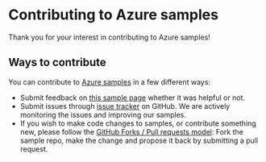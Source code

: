 # Contributing to Azure samples

Thank you for your interest in contributing to Azure samples!

## Ways to contribute

You can contribute to [Azure samples](https://github.com/Azure-Samples/aci-dotnet-manage-container-instances-2) in a few different ways:

- Submit feedback on [this sample page](https://azure.microsoft.com/documentation/samples/aci-dotnet-manage-container-instances-2/) whether it was helpful or not.  
- Submit issues through [issue tracker](https://github.com/Azure-Samples/aci-dotnet-manage-container-instances-2/issues) on GitHub. We are actively monitoring the issues and improving our samples.
- If you wish to make code changes to samples, or contribute something new, please follow the [GitHub Forks / Pull requests model](https://help.github.com/articles/fork-a-repo/): Fork the sample repo, make the change and propose it back by submitting a pull request.